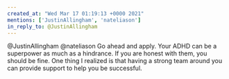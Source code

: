 ```yaml
---
created_at: "Wed Mar 17 01:19:13 +0000 2021"
mentions: ['JustinAllingham', 'nateliason']
in_reply_to: @JustinAllingham
---
```


@JustinAllingham @nateliason Go ahead and apply. Your ADHD can be a superpower as much as a hindrance. If you are honest with them, you should be fine. One thing I realized is that having a strong team around you can provide support to help you be successful.